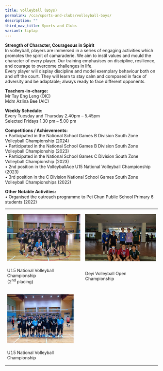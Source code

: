 ```yaml
---
title: Volleyball (Boys)
permalink: /cca/sports-and-clubs/volleyball-boys/
description: ""
third_nav_title: Sports and Clubs
variant: tiptap
---
```

<p><strong>Strength of Character, Courageous in Spirit</strong> 
<br>In volleyball, players are immersed in a series of engaging activities
which promotes the spirit of camaraderie. We aim to instil values and mould
the character of every player. Our training emphasises on discipline, resilience,
and courage to overcome challenges in life.
<br>Every player will display discipline and model exemplary behaviour both
on and off the court. They will learn to stay calm and composed in face
of adversity and be adaptable; always ready to face different opponents.</p>
<p><strong>Teachers-in-charge:</strong> 
<br>Mr Tay Eng Leng (OIC)
<br>Mdm Azlina Bee (AIC)</p>
<p><strong>Weekly Schedule:</strong> 
<br>Every Tuesday and Thursday 2.40pm – 5.45pm
<br>Selected Fridays 1.30 pm – 5.00 pm</p>
<p><strong>Competitions / Achievements:</strong> 
<br>• Participated in the National School Games B Division South Zone Volleyball
Championship (2024)
<br>• Participated in the National School Games B Division South Zone Volleyball
Championship (2023)
<br>• Participated in the National School Games C Division South Zone Volleyball
Championship (2023)
<br>• 2nd position in the VolleyballAce U15 National Volleyball Championship
(2023)
<br>• 3rd position in the C Division National School Games South Zone Volleyball
Championships (2022)</p>
<p><strong>Other Notable Activities:</strong> 
<br>• Organised the outreach programme to Pei Chun Public School Primary 6
students (2022)</p>
<table>
<tbody>
<tr>
<td rowspan="1" colspan="1">
<p></p>
<div class="isomer-image-wrapper">
<img style="width: 99%;" height="auto" width="100%" alt="" src="/images/CCA/Sports and Clubs/Volleyball/2024_Volleyball_pic_1.jpg">
</div>
</td>
<td rowspan="1" colspan="1">
<p></p>
<div class="isomer-image-wrapper">
<img style="width: 100%" height="auto" width="100%" alt="" src="/images/CCA/Sports and Clubs/Volleyball/2024_Volleyball_pic_2.jpg">
</div>
</td>
</tr>
<tr>
<td rowspan="1" colspan="1">
<p>U15 National Volleyball Championship
<br>(2<sup>nd</sup> placing)</p>
</td>
<td rowspan="1" colspan="1">
<p>Deyi Volleyball Open Championship</p>
</td>
</tr>
<tr>
<td rowspan="1" colspan="1">
<p></p>
<div class="isomer-image-wrapper">
<img style="width: 90%;" height="auto" width="100%" alt="" src="/images/CCA/Sports and Clubs/Volleyball/2024_Volleyball_pic_3.jpg">
</div>
</td>
<td rowspan="1" colspan="1">
<p></p>
</td>
</tr>
<tr>
<td rowspan="1" colspan="1">
<p>U15 National Volleyball Championship</p>
</td>
<td rowspan="1" colspan="1">
<p></p>
</td>
</tr>
</tbody>
</table>
<p></p>
<p></p>